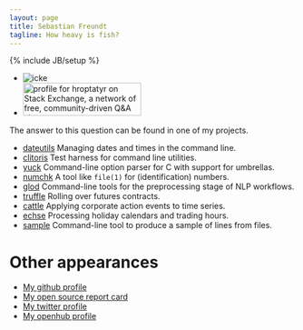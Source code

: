```yaml
---
layout: page
title: Sebastian Freundt
tagline: How heavy is fish?
---
```

{% include JB/setup %}

<div id="rtop" class="sidebar-widget">
  <div class="sidebar-stack">
    <ul>
      <li><img src="{{ ASSET_PATH }}/images/portrait1.jpeg" alt="icke"/></li>
      <li>
        <a href="http://stackexchange.com/users/c9debc730f104d178747abbdb0c7c059">
          <img src="http://stackexchange.com/users/flair/c9debc730f104d178747abbdb0c7c059.png" width="208" height="58" alt="profile for hroptatyr on Stack Exchange, a network of free, community-driven Q&amp;A sites" title="profile for hroptatyr on Stack Exchange, a network of free, community-driven Q&amp;A sites">
        </a>
      </li>
    </ul>
  </div>
</div>

The answer to this question can be found in one of my projects.

- [dateutils](http://www.fresse.org/dateutils/) Managing dates and times in the command line.
- [clitoris](http://www.fresse.org/clitoris/) Test harness for command line utilities.
- [yuck](http://www.fresse.org/yuck/) Command-line option parser for C with support for umbrellas.
- [numchk](http://www.fresse.org/numchk/) A tool like `file(1)` for (identification) numbers.
- [glod](http://www.fresse.org/glod/) Command-line tools for the preprocessing stage of NLP workflows.
- [truffle](http://www.fresse.org/truffle/) Rolling over futures contracts.
- [cattle](http://www.fresse.org/cattle/) Applying corporate action events to time series.
- [echse](http://www.fresse.org/echse/) Processing holiday calendars and trading hours.
- [sample](http://www.fresse.org/sample/) Command-line tool to produce a sample of lines from files.

Other appearances
=================

- [My github profile](https://github.com/hroptatyr)
- [My open source report card](http://osrc.dfm.io/hroptatyr)
- [My twitter profile](http://twitter.com/hroptatyr)
- [My openhub profile](https://www.openhub.net/accounts/hroptatyr)


